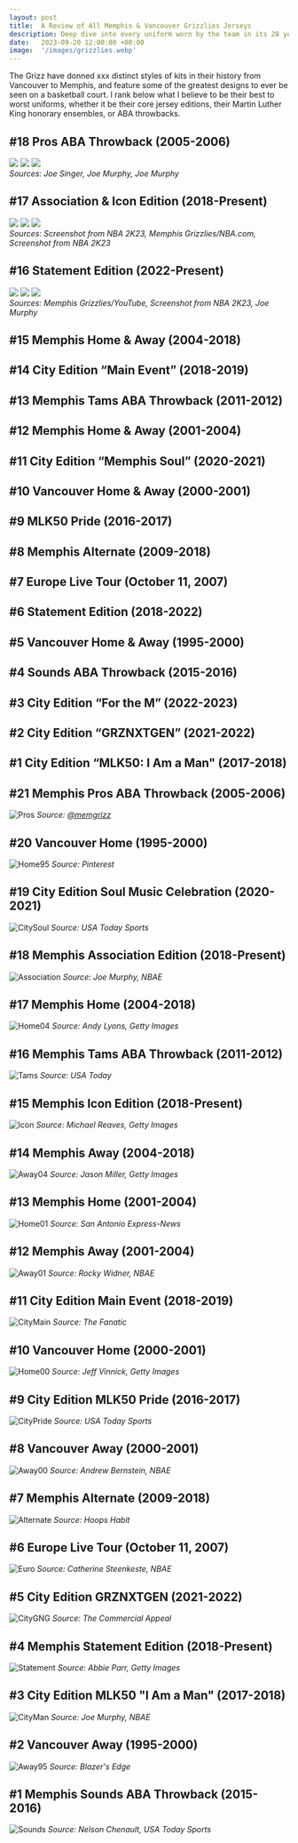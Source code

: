 ```yaml
---
layout: post
title:  A Review of All Memphis & Vancouver Grizzlies Jerseys
description: Deep dive into every uniform worn by the team in its 28 year history.
date:   2023-09-20 12:00:00 +00:00
image:  '/images/grizzlies.webp'
---
```

The Grizz have donned xxx distinct styles of kits in their history from Vancouver to Memphis, and feature some of the greatest designs to ever be seen on a basketball court. I rank below what I believe to be their best to worst uniforms, whether it be their core jersey editions, their Martin Luther King honorary ensembles, or ABA throwbacks.
## #18 Pros ABA Throwback (2005-2006)
<div class="gallery-box">
  <div class="gallery">
    <img src="/images/JonesGovanJones.jpg">
    <img src="/images/StoudamireJones.png">
    <img src="/images/GasolBattier.webp">
  </div>
  <em>Sources: Joe Singer, Joe Murphy, Joe Murphy</em>
</div>

## #17 Association & Icon Edition (2018-Present)
<div class="gallery-box">
  <div class="gallery">
    <img src="/images/Morant.png">
    <img src="/images/GrizzliesIconAssociation.avif">
    <img src="/images/JacksonJr.png">
  </div>
  <em>Sources: Screenshot from NBA 2K23, Memphis Grizzlies/NBA.com, Screenshot from NBA 2K23</em>
</div>

## #16 Statement Edition (2022-Present)
<div class="gallery-box">
  <div class="gallery">
    <img src="/images/JittyUnveil.png">
    <img src="/images/Bane.png">
    <img src="/images/BrooksJacksonJr.webp">
  </div>
  <em>Sources: Memphis Grizzlies/YouTube, Screenshot from NBA 2K23, Joe Murphy</em>
</div>

## #15 Memphis Home & Away (2004-2018)

## #14 City Edition “Main Event” (2018-2019)

## #13 Memphis Tams ABA Throwback (2011-2012)

## #12 Memphis Home & Away (2001-2004)

## #11 City Edition “Memphis Soul” (2020-2021)

## #10 Vancouver Home & Away (2000-2001)

## #9 MLK50 Pride (2016-2017)

## #8 Memphis Alternate (2009-2018)

## #7 Europe Live Tour (October 11, 2007)

## #6 Statement Edition (2018-2022)

## #5 Vancouver Home & Away (1995-2000)

## #4 Sounds ABA Throwback (2015-2016)

## #3 City Edition “For the M” (2022-2023)

## #2 City Edition “GRZNXTGEN” (2021-2022)

## #1 City Edition “MLK50: I Am a Man" (2017-2018)



## #21 Memphis Pros ABA Throwback (2005-2006)
![Pros]({{site.baseurl}}/images/grizz21.jpg)
*Source: [@memgrizz](https://twitter.com/memgrizz)*
## #20 Vancouver Home (1995-2000)
![Home95]({{site.baseurl}}/images/grizz20.jpg)
*Source: Pinterest*
## #19 City Edition Soul Music Celebration (2020-2021)
![CitySoul]({{site.baseurl}}/images/grizz19.jpg)
*Source: USA Today Sports*
## #18 Memphis Association Edition (2018-Present)
![Association]({{site.baseurl}}/images/grizz18.jpg)
*Source: Joe Murphy, NBAE*
## #17 Memphis Home (2004-2018)
![Home04]({{site.baseurl}}/images/grizz17.jpg)
*Source: Andy Lyons, Getty Images*
## #16 Memphis Tams ABA Throwback (2011-2012)
![Tams]({{site.baseurl}}/images/grizz16.jpg)
*Source: USA Today*
## #15 Memphis Icon Edition (2018-Present)
![Icon]({{site.baseurl}}/images/grizz15.jpg)
*Source: Michael Reaves, Getty Images*
## #14 Memphis Away (2004-2018)
![Away04]({{site.baseurl}}/images/grizz14.jpg)
*Source: Jason Miller, Getty Images*
## #13 Memphis Home (2001-2004)
![Home01]({{site.baseurl}}/images/grizz13.jpg)
*Source: San Antonio Express-News*
## #12 Memphis Away (2001-2004)
![Away01]({{site.baseurl}}/images/grizz12.jpg)
*Source: Rocky Widner, NBAE*
## #11 City Edition Main Event (2018-2019)
![CityMain]({{site.baseurl}}/images/grizz11.jpg)
*Source: The Fanatic*
## #10 Vancouver Home (2000-2001)
![Home00]({{site.baseurl}}/images/grizz10.jpg)
*Source: Jeff Vinnick, Getty Images*
## #9 City Edition MLK50 Pride (2016-2017)
![CityPride]({{site.baseurl}}/images/grizz9.jpg)
*Source: USA Today Sports*
## #8 Vancouver Away (2000-2001)
![Away00]({{site.baseurl}}/images/grizz8.jpg)
*Source: Andrew Bernstein, NBAE*
## #7 Memphis Alternate (2009-2018)
![Alternate]({{site.baseurl}}/images/grizz7.jpg)
*Source: Hoops Habit*
## #6 Europe Live Tour (October 11, 2007)
![Euro]({{site.baseurl}}/images/grizz6.jpg)
*Source: Catherine Steenkeste, NBAE*
## #5 City Edition GRZNXTGEN (2021-2022)
![CityGNG]({{site.baseurl}}/images/grizz5.jpg)
*Source: The Commercial Appeal*
## #4 Memphis Statement Edition (2018-Present)
![Statement]({{site.baseurl}}/images/grizz4.jpg)
*Source: Abbie Parr, Getty Images*
## #3 City Edition MLK50 "I Am a Man" (2017-2018)
![CityMan]({{site.baseurl}}/images/grizz3.jpg)
*Source: Joe Murphy, NBAE*
## #2 Vancouver Away (1995-2000)
![Away95]({{site.baseurl}}/images/grizz2.jpg)
*Source: Blazer's Edge*
## #1 Memphis Sounds ABA Throwback (2015-2016)
![Sounds]({{site.baseurl}}/images/grizz1.jpg)
*Source: Nelson Chenault, USA Today Sports*